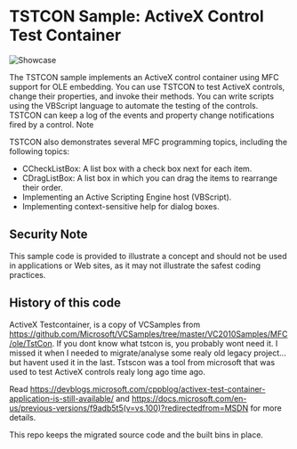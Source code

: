 # TSTCON Sample: ActiveX Control Test Container

![Showcase](tstcon.gif)

The TSTCON sample implements an ActiveX control container using MFC support for OLE embedding. You can use TSTCON to test ActiveX controls, change their properties, and invoke their methods. You can write scripts using the VBScript language to automate the testing of the controls. TSTCON can keep a log of the events and property change notifications fired by a control.
Note

TSTCON also demonstrates several MFC programming topics, including the following topics:

* CCheckListBox: A list box with a check box next for each item.
* CDragListBox: A list box in which you can drag the items to rearrange their order.
* Implementing an Active Scripting Engine host (VBScript).
* Implementing context-sensitive help for dialog boxes.

## Security Note

This sample code is provided to illustrate a concept and should not be used in applications or Web sites, as it may not illustrate the safest coding practices.

## History of this code

ActiveX Testcontainer, is a copy of VCSamples from <https://github.com/Microsoft/VCSamples/tree/master/VC2010Samples/MFC/ole/TstCon>. If you dont know what tstcon is, you probably wont need it. I missed it when I needed to migrate/analyse some realy old legacy project... but havent used it in the last. Tstscon was a tool from microsoft that was used to test ActiveX controls realy long ago time ago.

Read <https://devblogs.microsoft.com/cppblog/activex-test-container-application-is-still-available/> and <https://docs.microsoft.com/en-us/previous-versions/f9adb5t5(v=vs.100)?redirectedfrom=MSDN> for more details.

This repo keeps the migrated source code and the built bins in place.
